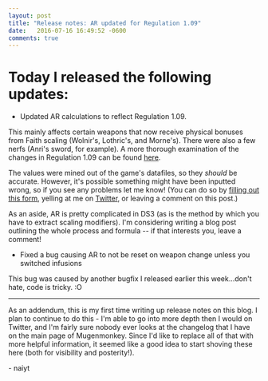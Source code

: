 ```yaml
---
layout: post
title: "Release notes: AR updated for Regulation 1.09"
date:   2016-07-16 16:49:52 -0600
comments: true
---
```


# Today I released the following updates:

* Updated AR calculations to reflect Regulation 1.09.

This mainly affects certain weapons that now receive physical bonuses from Faith scaling (Wolnir's, Lothric's, and Morne's).
There were also a few nerfs (Anri's sword, for example). A more thorough examination of the changes in Regulation 1.09
can be found [here](https://www.reddit.com/r/darksouls3/comments/4qqtpi/app_105_regulation_109_changes_megathread/).

The values were mined out of the game's datafiles, so they *should* be accurate. However, it's possible
something might have been inputted wrong, so if you see any problems let me know! (You can do so
by [filling out this form](http://goo.gl/forms/bLUkmMau5U), yelling at me on [Twitter](https://twitter.com/mugenmonkey),
or leaving a comment on this post.)

As an aside, AR is pretty complicated in DS3 (as is the method by which you have to extract scaling modifiers).
I'm considering writing a blog post outlining the whole process and formula -- if that interests you,
leave a comment!

* Fixed a bug causing AR to not be reset on weapon change unless you switched infusions

This bug was caused by another bugfix I released earlier this week...don't hate, code is tricky. :O

---

As an addendum, this is my first time writing up release notes on this blog. I plan to continue to do this -
I'm able to go into more depth then I would on Twitter, and I'm fairly sure nobody ever looks at
the changelog that I have on the main page of Mugenmonkey. Since I'd like to replace all of that
with more helpful information, it seemed like a good idea to start shoving these here (both for
visibility and posterity!).

\- naiyt
